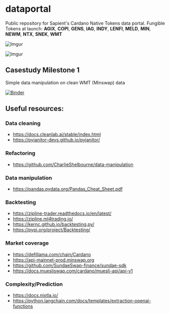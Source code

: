 # dataportal
Public repository for Sapient's Cardano Native Tokens data portal.
Fungible Tokens at launch: **AGIX**, **COPI**, **GENS**, **IAG**, **INDY**, **LENFI**, **MELD**, **MIN**, **NEWM**, **NTX**, **SNEK**, **WMT**

![Imgur](https://imgur.com/CVGhVIS)

![Imgur](https://i.imgur.com/lpL24Tz.jpg)

## Casestudy Milestone 1
Simple data manipulation on clean WMT (Minswap) data

[![Binder](https://mybinder.org/badge_logo.svg)](https://mybinder.org/v2/gh/Sapient-Predictive-Analytics/dataportal/main?labpath=%2Fcasestudy)

## Useful resources:
### Data cleaning
* https://docs.cleanlab.ai/stable/index.html
* https://pyjanitor-devs.github.io/pyjanitor/ 
### Refactoring
* https://github.com/CharlieShelbourne/data-manipulation
### Data manipulation
* https://pandas.pydata.org/Pandas_Cheat_Sheet.pdf
### Backtesting
* https://zipline-trader.readthedocs.io/en/latest/
* https://zipline.ml4trading.io/
* https://kernc.github.io/backtesting.py/
* https://pypi.org/project/Backtesting/
### Market coverage
* https://defillama.com/chain/Cardano
* https://api-mainnet-prod.minswap.org
* https://github.com/SundaeSwap-finance/sundae-sdk
* https://docs.muesliswap.com/cardano/muesli-api/api-v1
### Complexity/Prediction
* https://docs.nixtla.io/
* https://python.langchain.com/docs/templates/extraction-openai-functions

